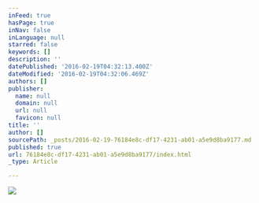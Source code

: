 ```yaml
---
inFeed: true
hasPage: true
inNav: false
inLanguage: null
starred: false
keywords: []
description: ''
datePublished: '2016-02-19T04:32:13.400Z'
dateModified: '2016-02-19T04:32:06.469Z'
authors: []
publisher:
  name: null
  domain: null
  url: null
  favicon: null
title: ''
author: []
sourcePath: _posts/2016-02-19-76184e8c-df17-4231-ab01-a5e9d8ba9177.md
published: true
url: 76184e8c-df17-4231-ab01-a5e9d8ba9177/index.html
_type: Article

---
```

![](https://the-grid-user-content.s3-us-west-2.amazonaws.com/8cafdd5a-905e-4030-8a51-50307d2dfe7b.jpg)